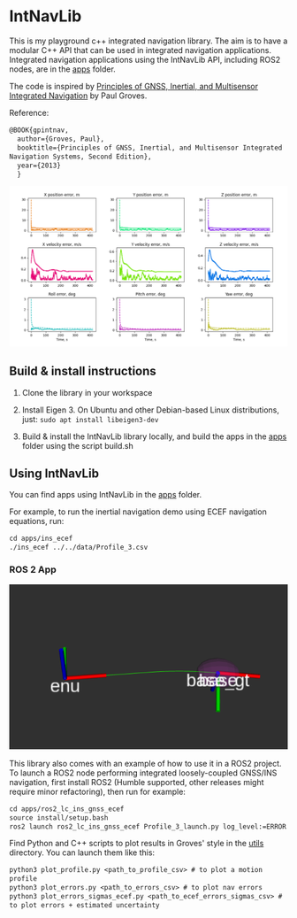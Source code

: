 # IntNavLib

This is my playground c++ integrated navigation library.
The aim is to have a modular C++ API that can be used in integrated navigation applications. Integrated navigation applications using the IntNavLib API, including ROS2 nodes, are in the [apps](/apps/) folder.

The code is inspired by [Principles of GNSS, Inertial, and Multisensor Integrated Navigation](https://ieeexplore.ieee.org/document/9101092) by Paul Groves.

Reference: 

```
@BOOK{gpintnav,
  author={Groves, Paul},
  booktitle={Principles of GNSS, Inertial, and Multisensor Integrated Navigation Systems, Second Edition},
  year={2013}
  }
```

![image](media/Figure_1.png)


## Build & install instructions

1) Clone the library in your workspace

2) Install Eigen 3. On Ubuntu and other Debian-based Linux distributions, just: `sudo apt install libeigen3-dev`

3) Build & install the IntNavLib library locally, and build the apps in the [apps](/apps/) folder using the script build.sh

## Using IntNavLib

You can find apps using IntNavLib in the [apps](/apps/) folder.

For example, to run the inertial navigation demo using ECEF navigation equations, run: 

```
cd apps/ins_ecef
./ins_ecef ../../data/Profile_3.csv
```

### ROS 2 App

![image](media/Figure_2.png)

This library also comes with an example of how to use it in a ROS2 project.
To launch a ROS2 node performing integrated loosely-coupled GNSS/INS navigation, first install ROS2 (Humble supported, other releases might require minor refactoring), then run for example:

```
cd apps/ros2_lc_ins_gnss_ecef
source install/setup.bash
ros2 launch ros2_lc_ins_gnss_ecef Profile_3_launch.py log_level:=ERROR
```

Find Python and C++ scripts to plot results in Groves' style in the [utils](/utils/) directory. You can launch them like this:

```
python3 plot_profile.py <path_to_profile_csv> # to plot a motion profile
python3 plot_errors.py <path_to_errors_csv> # to plot nav errors
python3 plot_errors_sigmas_ecef.py <path_to_ecef_errors_sigmas_csv> # to plot errors + estimated uncertainty 
```